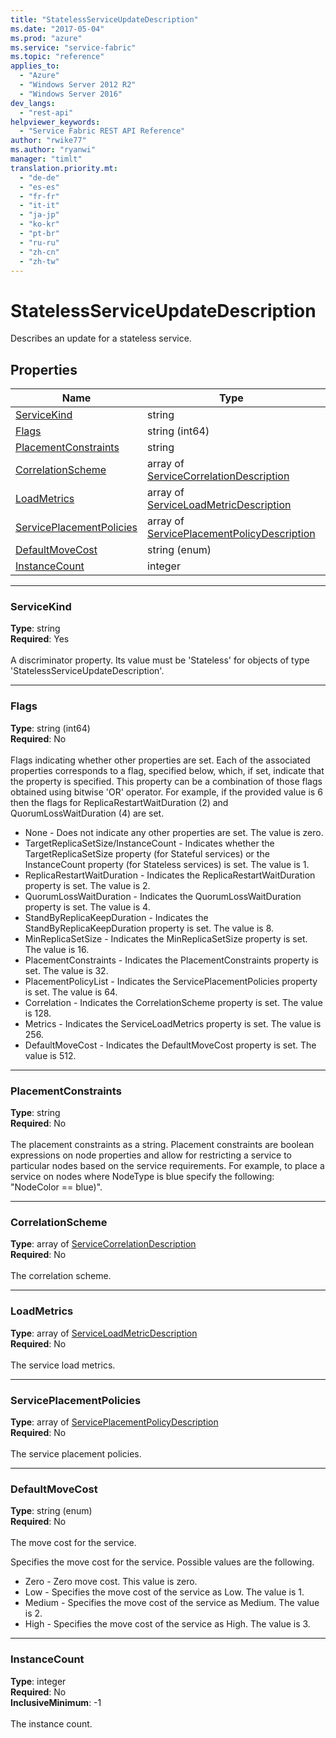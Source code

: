 ```yaml
---
title: "StatelessServiceUpdateDescription"
ms.date: "2017-05-04"
ms.prod: "azure"
ms.service: "service-fabric"
ms.topic: "reference"
applies_to: 
  - "Azure"
  - "Windows Server 2012 R2"
  - "Windows Server 2016"
dev_langs: 
  - "rest-api"
helpviewer_keywords: 
  - "Service Fabric REST API Reference"
author: "rwike77"
ms.author: "ryanwi"
manager: "timlt"
translation.priority.mt: 
  - "de-de"
  - "es-es"
  - "fr-fr"
  - "it-it"
  - "ja-jp"
  - "ko-kr"
  - "pt-br"
  - "ru-ru"
  - "zh-cn"
  - "zh-tw"
---
```

# StatelessServiceUpdateDescription

Describes an update for a stateless service.

## Properties
| Name | Type | Required |
| --- | --- | --- |
| [ServiceKind](#servicekind) | string | Yes |
| [Flags](#flags) | string (int64) | No |
| [PlacementConstraints](#placementconstraints) | string | No |
| [CorrelationScheme](#correlationscheme) | array of [ServiceCorrelationDescription](sfclient-model-servicecorrelationdescription.md) | No |
| [LoadMetrics](#loadmetrics) | array of [ServiceLoadMetricDescription](sfclient-model-serviceloadmetricdescription.md) | No |
| [ServicePlacementPolicies](#serviceplacementpolicies) | array of [ServicePlacementPolicyDescription](sfclient-model-serviceplacementpolicydescription.md) | No |
| [DefaultMoveCost](#defaultmovecost) | string (enum) | No |
| [InstanceCount](#instancecount) | integer | No |

____
### ServiceKind
__Type__: string <br/>
__Required__: Yes <br/>
<br/>
A discriminator property. Its value must be 'Stateless' for objects of type 'StatelessServiceUpdateDescription'.

____
### Flags
__Type__: string (int64) <br/>
__Required__: No<br/>
<br/>
Flags indicating whether other properties are set. Each of the associated properties corresponds to a flag, specified below, which, if set, indicate that the property is specified.
This property can be a combination of those flags obtained using bitwise 'OR' operator.
For example, if the provided value is 6 then the flags for ReplicaRestartWaitDuration (2) and QuorumLossWaitDuration (4) are set.

- None - Does not indicate any other properties are set. The value is zero. 
- TargetReplicaSetSize/InstanceCount - Indicates whether the TargetReplicaSetSize property (for Stateful services) or the InstanceCount property (for Stateless services) is set. The value is 1.
- ReplicaRestartWaitDuration - Indicates the ReplicaRestartWaitDuration property is set. The value is  2.
- QuorumLossWaitDuration - Indicates the QuorumLossWaitDuration property is set. The value is 4.
- StandByReplicaKeepDuration - Indicates the StandByReplicaKeepDuration property is set. The value is 8.
- MinReplicaSetSize - Indicates the MinReplicaSetSize property is set. The value is 16.
- PlacementConstraints - Indicates the PlacementConstraints property is set. The value is 32.
- PlacementPolicyList - Indicates the ServicePlacementPolicies property is set. The value is 64.
- Correlation - Indicates the CorrelationScheme property is set. The value is 128.
- Metrics - Indicates the ServiceLoadMetrics property is set. The value is 256.
- DefaultMoveCost - Indicates the DefaultMoveCost property is set. The value is 512.


____
### PlacementConstraints
__Type__: string <br/>
__Required__: No<br/>
<br/>
The placement constraints as a string. Placement constraints are boolean expressions on node properties and allow for restricting a service to particular nodes based on the service requirements. For example, to place a service on nodes where NodeType is blue specify the following: "NodeColor == blue)".

____
### CorrelationScheme
__Type__: array of [ServiceCorrelationDescription](sfclient-model-servicecorrelationdescription.md) <br/>
__Required__: No<br/>
<br/>
The correlation scheme.

____
### LoadMetrics
__Type__: array of [ServiceLoadMetricDescription](sfclient-model-serviceloadmetricdescription.md) <br/>
__Required__: No<br/>
<br/>
The service load metrics.

____
### ServicePlacementPolicies
__Type__: array of [ServicePlacementPolicyDescription](sfclient-model-serviceplacementpolicydescription.md) <br/>
__Required__: No<br/>
<br/>
The service placement policies.

____
### DefaultMoveCost
__Type__: string (enum) <br/>
__Required__: No<br/>
<br/>
The move cost for the service.

Specifies the move cost for the service. Possible values are the following.

  - Zero - Zero move cost. This value is zero.
  - Low - Specifies the move cost of the service as Low. The value is 1.
  - Medium - Specifies the move cost of the service as Medium. The value is 2.
  - High - Specifies the move cost of the service as High. The value is 3.



____
### InstanceCount
__Type__: integer <br/>
__Required__: No<br/>
__InclusiveMinimum__: -1 <br/>
<br/>
The instance count.
